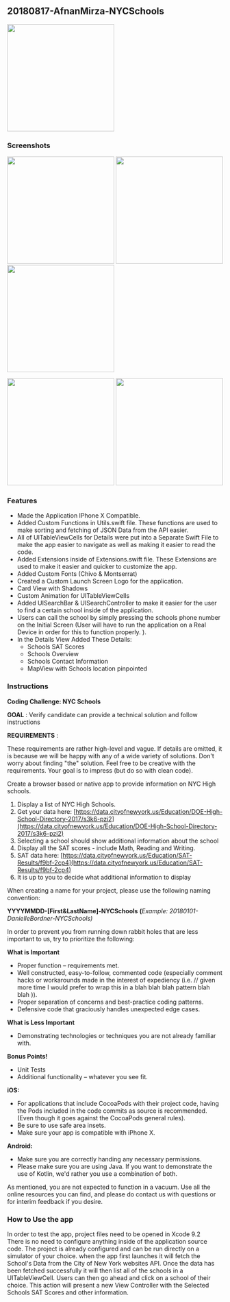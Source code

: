 ## 20180817-AfnanMirza-NYCSchools

<img src="https://raw.githubusercontent.com/afnanm1999/20180817-AfnanMirza-NYCSchools/master/20180817-AfnanMirza-NYCSchools/Supporting%20Files/logo.png" width="250">

### Screenshots

<img src="https://raw.githubusercontent.com/afnanm1999/20180817-AfnanMirza-NYCSchools/master/Screenshots/img1.png" width="250"> <img src="https://raw.githubusercontent.com/afnanm1999/20180817-AfnanMirza-NYCSchools/master/Screenshots/img2.png" width="250"> <img src="https://raw.githubusercontent.com/afnanm1999/20180817-AfnanMirza-NYCSchools/master/Screenshots/img3.png" width="250">

<img src="https://raw.githubusercontent.com/afnanm1999/20180817-AfnanMirza-NYCSchools/master/Screenshots/img4.png" width="250"> <img src="https://raw.githubusercontent.com/afnanm1999/20180817-AfnanMirza-NYCSchools/master/Screenshots/img5.png" width="250">


### Features

- Made the Application IPhone X Compatible.
- Added Custom Functions in Utils.swift file. These functions are used to make sorting and fetching of JSON Data from the API easier.
- All of UITableViewCells for Details were put into a Separate Swift File to make the app easier to navigate as well as making it easier to read the code.
- Added Extensions inside of Extensions.swift file. These Extensions are used to make it easier and quicker to customize the app.
- Added Custom Fonts (Chivo & Montserrat)
- Created a Custom Launch Screen Logo for the application.
- Card View with Shadows
- Custom Animation for UITableViewCells
- Added UISearchBar & UISearchController to make it easier for the user to find a certain school inside of the application.
- Users can call the school by simply pressing the schools phone number on the Initial Screen (User will have to run the application on a Real Device in order for this to function properly. ).
- In the Details View Added These Details:
    - Schools SAT Scores
    - Schools Overview
    - Schools Contact Information
    - MapView with Schools location pinpointed


### Instructions

**Coding Challenge: NYC Schools**

**GOAL** : Verify candidate can provide a technical solution and follow instructions

**REQUIREMENTS** :

These requirements are rather high-level and vague. If details are omitted, it is because we will be happy with any of a wide variety of solutions. Don&#39;t worry about finding &quot;the&quot; solution. Feel free to be creative with the requirements. Your goal is to impress (but do so with clean code).

Create a browser based or native app to provide information on NYC High schools.

1. Display a list of NYC High Schools.
1. Get your data here: [https://data.cityofnewyork.us/Education/DOE-High-School-Directory-2017/s3k6-pzi2](https://data.cityofnewyork.us/Education/DOE-High-School-Directory-2017/s3k6-pzi2)
2. Selecting a school should show additional information about the school
1. Display all the SAT scores - include Math, Reading and Writing.
1. SAT data here: [https://data.cityofnewyork.us/Education/SAT-Results/f9bf-2cp4](https://data.cityofnewyork.us/Education/SAT-Results/f9bf-2cp4)
2. It is up to you to decide what additional information to display

When creating a name for your project, please use the following naming convention:

**YYYYMMDD-[First&amp;LastName]-NYCSchools** **(**_Example: 20180101-DanielleBordner-NYCSchools)_

In order to prevent you from running down rabbit holes that are less important to us, try to prioritize the following:

**What is Important**

- Proper function – requirements met.
- Well constructed, easy-to-follow, commented code (especially comment hacks or workarounds made in the interest of expediency (i.e. // given more time I would prefer to wrap this in a blah blah blah pattern blah blah )).
- Proper separation of concerns and best-practice coding patterns.
- Defensive code that graciously handles unexpected edge cases.

**What is Less Important**

- Demonstrating technologies or techniques you are not already familiar with.

**Bonus Points!**

- Unit Tests
- Additional functionality – whatever you see fit.

**iOS:**

- For applications that include CocoaPods with their project code, having the Pods included in the code commits as source is recommended. (Even though it goes against the CocoaPods general rules).
- Be sure to use safe area insets.
- Make sure your app is compatible with iPhone X.

**Android:**

- Make sure you are correctly handing any necessary permissions.
- Please make sure you are using Java. If you want to demonstrate the use of Kotlin, we&#39;d rather you use a combination of both.

As mentioned, you are not expected to function in a vacuum. Use all the online resources you can find, and please do contact us with questions or for interim feedback if you desire.

### How to Use the app

In order to test the app, project files need to be opened in Xcode 9.2<br/>
There is no need to configure anything inside of the application source code. The project is already configured and can be run directly on a simulator of your choice. when the app first launches it will fetch the School's Data from the City of New York websites API. Once the data has been fetched successfully it will then list all of the schools in a UITableViewCell. Users can then go ahead and click on a school of their choice. This action will present a new View Controller with the Selected Schools SAT Scores and other information.




